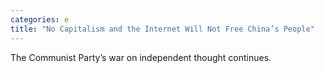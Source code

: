 ```yaml
---
categories: e
title: "No Capitalism and the Internet Will Not Free China’s People"
---
```

The Communist Party’s war on independent thought continues.